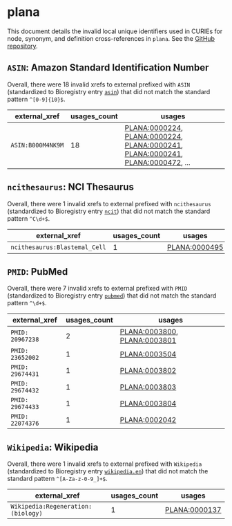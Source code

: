# plana

This document details the invalid local unique identifiers used in CURIEs
for node, synonym, and definition cross-references in `plana`. See the [GitHub repository](https://github.com/obophenotype/planaria-ontology).


## `ASIN`: Amazon Standard Identification Number

Overall, there were 18 invalid
xrefs to external prefixed with `ASIN` (standardized to Bioregistry
entry [`asin`](https://bioregistry.io/asin)) that
did not match the standard pattern `^[0-9]{10}$`.

| external_xref     |   usages_count | usages                                                                                                                                                                                                                                                                                 |
|-------------------|----------------|----------------------------------------------------------------------------------------------------------------------------------------------------------------------------------------------------------------------------------------------------------------------------------------|
| `ASIN:B000M4NK9M` |             18 | [PLANA:0000224](https://bioregistry.io/PLANA:0000224), [PLANA:0000224](https://bioregistry.io/PLANA:0000224), [PLANA:0000241](https://bioregistry.io/PLANA:0000241), [PLANA:0000241](https://bioregistry.io/PLANA:0000241), [PLANA:0000472](https://bioregistry.io/PLANA:0000472), ... |

## `ncithesaurus`: NCI Thesaurus

Overall, there were 1 invalid
xrefs to external prefixed with `ncithesaurus` (standardized to Bioregistry
entry [`ncit`](https://bioregistry.io/ncit)) that
did not match the standard pattern `^C\d+$`.

| external_xref                 |   usages_count | usages                                                |
|-------------------------------|----------------|-------------------------------------------------------|
| `ncithesaurus:Blastemal_Cell` |              1 | [PLANA:0000495](https://bioregistry.io/PLANA:0000495) |

## `PMID`: PubMed

Overall, there were 7 invalid
xrefs to external prefixed with `PMID` (standardized to Bioregistry
entry [`pubmed`](https://bioregistry.io/pubmed)) that
did not match the standard pattern `^\d+$`.

| external_xref    |   usages_count | usages                                                                                                       |
|------------------|----------------|--------------------------------------------------------------------------------------------------------------|
| `PMID: 20967238` |              2 | [PLANA:0003800](https://bioregistry.io/PLANA:0003800), [PLANA:0003801](https://bioregistry.io/PLANA:0003801) |
| `PMID: 23652002` |              1 | [PLANA:0003504](https://bioregistry.io/PLANA:0003504)                                                        |
| `PMID: 29674431` |              1 | [PLANA:0003802](https://bioregistry.io/PLANA:0003802)                                                        |
| `PMID: 29674432` |              1 | [PLANA:0003803](https://bioregistry.io/PLANA:0003803)                                                        |
| `PMID: 29674433` |              1 | [PLANA:0003804](https://bioregistry.io/PLANA:0003804)                                                        |
| `PMID: 22074376` |              1 | [PLANA:0002042](https://bioregistry.io/PLANA:0002042)                                                        |

## `Wikipedia`: Wikipedia

Overall, there were 1 invalid
xrefs to external prefixed with `Wikipedia` (standardized to Bioregistry
entry [`wikipedia.en`](https://bioregistry.io/wikipedia.en)) that
did not match the standard pattern `^[A-Za-z-0-9_]+$`.

| external_xref                      |   usages_count | usages                                                |
|------------------------------------|----------------|-------------------------------------------------------|
| `Wikipedia:Regeneration:(biology)` |              1 | [PLANA:0000137](https://bioregistry.io/PLANA:0000137) |

